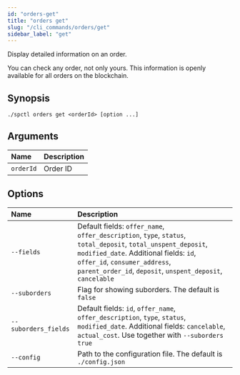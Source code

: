```yaml
---
id: "orders-get"
title: "orders get"
slug: "/cli_commands/orders/get"
sidebar_label: "get"
---
```


Display detailed information on an order.

You can check any order, not only yours. This information is openly available for all orders on the blockchain.

## Synopsis

```
./spctl orders get <orderId> [option ...]
```

## Arguments

|**Name**|**Description**|
| :- | :- |
|`orderId`|Order ID|

## Options

|**Name**|**Description**|
| :- | :- |
|`--fields`|Default fields: `offer_name`, `offer_description`, `type`, `status`, `total_deposit`, `total_unspent_deposit`, `modified_date`. Additional fields: `id`, `offer_id`, `consumer_address`, `parent_order_id`, `deposit`, `unspent_deposit`, `cancelable`|
|`--suborders`|Flag for showing suborders. The default is `false`|
|`--suborders_fields`|Default fields: `id`, `offer_name`, `offer_description`, `type`, `status`, `modified_date`. Additional fields: `cancelable`, `actual_cost`. Use together with `--suborders true`|
|`--config`|Path to the configuration file. The default is `./config.json`|
